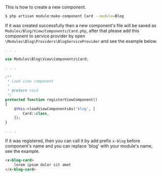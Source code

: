 This is how to create a new component.
```bash
$ php artisan module:make-component Card --module=Blog
```

If it was created successfully then a new component's file will be saved as `Modules/Blog/View/Components/Card.php`, after that please add this component to service provider by open `\Modules\Blog\Providers\BlogServiceProvider` and see the example below.
```php
. . .

use Modules\Blog\View\Components\Card;

. . .

/**
 * Load view component
 *
 * @return void
 */
protected function registerViewComponent()
{
    $this->loadViewComponentsAs('blog', [
        Card::class,
    ]);
}

. . .
```

If it was registered, then you can call it by add prefix `x-blog` before component's name and you can replace 'blog' with your module's name, see the example.

```html
<x-blog-card>
    lorem ipsum dolor sit amet
</x-blog-card>
```